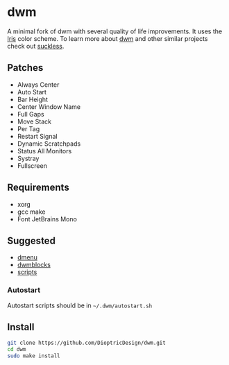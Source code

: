# dwm
A minimal fork of dwm with several quality of life improvements. It uses the [Iris](https://github.com/DioptricDesign/Iris) color scheme. To learn more about [dwm](https://dwm.suckless.org/) and other similar projects check out [suckless](https://suckless.org/).
## Patches
- Always Center
- Auto Start
- Bar Height
- Center Window Name
- Full Gaps
- Move Stack
- Per Tag
- Restart Signal
- Dynamic Scratchpads
- Status All Monitors
- Systray
- Fullscreen
## Requirements
- xorg
- gcc make
- Font JetBrains Mono
## Suggested
- [dmenu](https://github.com/DioptricDesign/dmenu)
- [dwmblocks](https://github.com/DioptricDesign/dwmblocks)
- [scripts](https://github.com/DioptricDesign/scripts) 
### Autostart
Autostart scripts should be in ```~/.dwm/autostart.sh```
## Install
```bash
git clone https://github.com/DioptricDesign/dwm.git
cd dwm
sudo make install
```

